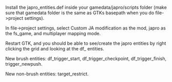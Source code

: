 Install the japro_entities.def inside your gamedata/japro/scripts folder (make sure that gamedata folder is the same as GTKs basepath when you do file->project settings).

In file->project settings, select Custom JA modification as the mod, japro as the fs_game, and multiplayer mapping mode.

Restart GTK, and you should be able to see/create the japro entities by right clicking the grid and looking at the df_ entities.


New brush entities: df_trigger_start, df_trigger_checkpoint, df_trigger_finish, trigger_newpush.

New non-brush entities: target_restrict.